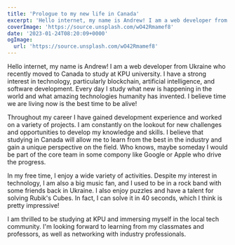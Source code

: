 ```yaml
---
title: 'Prologue to my new life in Canada'
excerpt: 'Hello internet, my name is Andrew! I am a web developer from Ukraine who recently relocated to Canada to study at KPU university. I have a strong interest in technology, particularly blockchain, artificial intelligence, and software development.'
coverImage: 'https://source.unsplash.com/wO42Rmamef8'
date: '2023-01-24T08:20:09+0000'
ogImage:
  url: 'https://source.unsplash.com/wO42Rmamef8'
---
```


Hello internet, my name is Andrew! I am a web developer from Ukraine who recently moved to Canada to study at KPU university. I have a strong interest in technology, particularly blockchain, artificial intelligence, and software development. Every day I study what new is happening in the world and what amazing technologies humanity has invented. I believe time we are living now is the best time to be alive!

Throughout my career I have gained development experience and worked on a variety of projects. I am constantly on the lookout for new challenges and opportunities to develop my knowledge and skills. I believe that studying in Canada will allow me to learn from the best in the industry and gain a unique perspective on the field. Who knows, maybe someday I would be part of the core team in some compony like Google or Apple who drive the progress.

In my free time, I enjoy a wide variety of activities. Despite my interest in technology, I am also a big music fan, and I used to be in a rock band with some friends back in Ukraine. I also enjoy puzzles and have a talent for solving Rubik's Cubes. In fact, I can solve it in 40 seconds, which I think is pretty impressive!

I am thrilled to be studying at KPU and immersing myself in the local tech community. I'm looking forward to learning from my classmates and professors, as well as networking with industry professionals.
